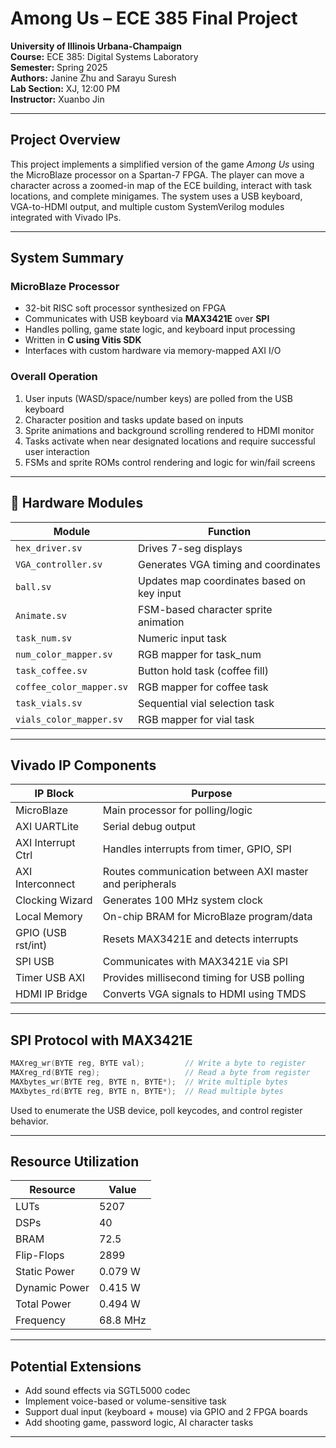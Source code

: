 # Among Us – ECE 385 Final Project

**University of Illinois Urbana-Champaign**  
**Course:** ECE 385: Digital Systems Laboratory  
**Semester:** Spring 2025  
**Authors:** Janine Zhu and Sarayu Suresh  
**Lab Section:** XJ, 12:00 PM  
**Instructor:** Xuanbo Jin  

---

## Project Overview

This project implements a simplified version of the game *Among Us* using the MicroBlaze processor on a Spartan-7 FPGA. The player can move a character across a zoomed-in map of the ECE building, interact with task locations, and complete minigames. The system uses a USB keyboard, VGA-to-HDMI output, and multiple custom SystemVerilog modules integrated with Vivado IPs.

---

## System Summary

### MicroBlaze Processor

- 32-bit RISC soft processor synthesized on FPGA
- Communicates with USB keyboard via **MAX3421E** over **SPI**
- Handles polling, game state logic, and keyboard input processing
- Written in **C using Vitis SDK**
- Interfaces with custom hardware via memory-mapped AXI I/O

### Overall Operation

1. User inputs (WASD/space/number keys) are polled from the USB keyboard
2. Character position and tasks update based on inputs
3. Sprite animations and background scrolling rendered to HDMI monitor
4. Tasks activate when near designated locations and require successful user interaction
5. FSMs and sprite ROMs control rendering and logic for win/fail screens

---

## 🔩 Hardware Modules

| Module                  | Function |
|--------------------------|----------|
| `hex_driver.sv`          | Drives 7-seg displays |
| `VGA_controller.sv`      | Generates VGA timing and coordinates |
| `ball.sv`                | Updates map coordinates based on key input |
| `Animate.sv`             | FSM-based character sprite animation |
| `task_num.sv`            | Numeric input task |
| `num_color_mapper.sv`    | RGB mapper for task_num |
| `task_coffee.sv`         | Button hold task (coffee fill) |
| `coffee_color_mapper.sv` | RGB mapper for coffee task |
| `task_vials.sv`          | Sequential vial selection task |
| `vials_color_mapper.sv`  | RGB mapper for vial task |

---

## Vivado IP Components

| IP Block             | Purpose                                                                 |
|----------------------|-------------------------------------------------------------------------|
| MicroBlaze           | Main processor for polling/logic                                        |
| AXI UARTLite         | Serial debug output                                                     |
| AXI Interrupt Ctrl   | Handles interrupts from timer, GPIO, SPI                                |
| AXI Interconnect     | Routes communication between AXI master and peripherals                 |
| Clocking Wizard      | Generates 100 MHz system clock                                          |
| Local Memory         | On-chip BRAM for MicroBlaze program/data                               |
| GPIO (USB rst/int)   | Resets MAX3421E and detects interrupts                                  |
| SPI USB              | Communicates with MAX3421E via SPI                                      |
| Timer USB AXI        | Provides millisecond timing for USB polling                            |
| HDMI IP Bridge       | Converts VGA signals to HDMI using TMDS                                |

---

## SPI Protocol with MAX3421E

```c
MAXreg_wr(BYTE reg, BYTE val);         // Write a byte to register
MAXreg_rd(BYTE reg);                   // Read a byte from register
MAXbytes_wr(BYTE reg, BYTE n, BYTE*);  // Write multiple bytes
MAXbytes_rd(BYTE reg, BYTE n, BYTE*);  // Read multiple bytes
```

Used to enumerate the USB device, poll keycodes, and control register behavior.

---


##  Resource Utilization

| Resource       | Value    |
|----------------|----------|
| LUTs           | 5207     |
| DSPs           | 40       |
| BRAM           | 72.5     |
| Flip-Flops     | 2899     |
| Static Power   | 0.079 W  |
| Dynamic Power  | 0.415 W  |
| Total Power    | 0.494 W  |
| Frequency      | 68.8 MHz |

---


## Potential Extensions

- Add sound effects via SGTL5000 codec  
- Implement voice-based or volume-sensitive task  
- Support dual input (keyboard + mouse) via GPIO and 2 FPGA boards  
- Add shooting game, password logic, AI character tasks  

---

